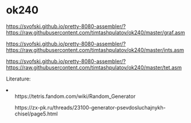 # ok240

https://svofski.github.io/pretty-8080-assembler/?https://raw.githubusercontent.com/timtashpulatov/ok240/master/graf.asm

https://svofski.github.io/pretty-8080-assembler/?https://raw.githubusercontent.com/timtashpulatov/ok240/master/ints.asm

https://svofski.github.io/pretty-8080-assembler/?https://raw.githubusercontent.com/timtashpulatov/ok240/master/tet.asm


Literature:

<li>
<ul>https://tetris.fandom.com/wiki/Random_Generator</ul>
<ul>https://zx-pk.ru/threads/23100-generator-psevdosluchajnykh-chisel/page5.html</ul>
</li>
